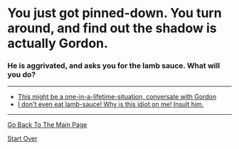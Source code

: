 # You just got pinned-down. You turn around, and find out the shadow is actually Gordon.
### He is aggrivated, and asks you for the lamb sauce. What will you do?

---

* [This might be a one-in-a-lifetime-situation, conversate with Gordon](../pick-lock/pan.md)
* [I don't even eat lamb-sauce! Why is this idiot on me! Insult him.](../pick-lock/pan.md)

---

[Go Back To The Main Page](../README.md)

[Start Over](../start-question/start.md)